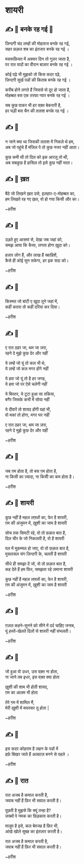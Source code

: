 # शायरी

## :writing_hand: :notebook: बनके रह गई :arrows_counterclockwise:

ज़िन्दगी चंद लम्हों की मोहताज बनके रह गई,   
सहर फ़क़त शब का इंतजार बनके रह गई ।

मसरूफ़ियत में अक्सर दिन तो गुज़र जाता है,   
पर रात यादों का वीरान बाज़ार बनके रह गई ।

कोई पढ़े भी मुझको तो किस कदर पढ़े,    
ज़िन्दगी सुर्ख पन्नों की किताब बनके रह गई ।

करीब होने लगते हैं जिससे वो दूर हो जाता है,   
मोहब्बत बस एक तरफा प्यार बनके रह गई ।

सब कुछ पाकर भी हर वक़्त बेकरारी है,   
हर घड़ी बस चैन की तलाश बनके रह गई ।

## :writing_hand: :notebook: 

न जाने क्या था जिसकी तलाश में निकले थे हम,   
अब जो पहुंचे हैं मंज़िल पे तो कुछ नजर नहीं आता।   

कुछ कमी थी तो दिल को इक आरज़ू तो थी,   
अब सबकुछ है हासिल तो इसे कुछ नहीं भाता।   

## :writing_hand: :notebook: ख़त

बैठे जो लिखने ख़त उसे, इज़हार-ए-मोहब्बत का,   
हम लिखते रह गए ख़त, वो हो गया किसी और का।

~हरीश

## :writing_hand: :notebook:

उड़ते हुए आसमां से, देखा जब जहां को,   
समझ आया कि कैसा, लगता होगा ख़ुदा को।

हज़ार लोग हैं, और लाख हैं ख्वाहिशें,   
कैसे ही कोई सुन सकेगा, हर इक सदा को।

~हरीश
## :writing_hand: :notebook:

किस्मत जो बांटी ए खुदा तूने जहां में,   
कहीं कतरा तो कहीं दरिया कर दिया।

~हरीश

## :writing_hand: :notebook:  

ए रात ठहर जा, थम जा ज़रा,   
रहने दे मुझे कुछ देर और यहीं

ये लम्हें जो यूं तो कल भी थे,   
ये लम्हें जो कल मगर होंगे नहीं

ये हवा जो यूं तो है हर जगह,   
ये हवा जो पर ऐसे चलेगी नहीं

ये बिस्तर, ये टूटा हुआ सा तकिया,   
बगैर जिसके कभी में सोया नहीं

ये दीवारें तो शायद होंगी वहां भी,   
वो मकां तो होगा, मगर घर नहीं

ए रात ठहर जा, थम जा ज़रा,   
रहने दे मुझे कुछ देर और यहीं

~हरीश

## :writing_hand: :notebook:

जब ग़म होता है, तो बस ग़म होता है,   
ना किसी का ज़्यादा, ना किसीे का कम होता है। 

~हरीश

## :writing_hand: :notebook: शायरी


कुछ नहीं है महज़ लफ़्ज़ों का, फेर है शायरी,   
ग़म की अंजुमन में, ख़ुशी का जाम है शायरी 

सोच तक सिमटी रहे, वो तो फ़क़त बात है,   
दिल चीर के जो निकलती है, वो है शायरी

पल में मुक़म्मल हो जाए, वो तो फ़क़त बात है,    
मुसलसल संग ज़िन्दगी के, चलती है शायरी  

सीधे ही समझा दें जो, वो तो फ़क़त बात है,   
कह देते हैं हम फिर, समझता रहे ज़माना शायरी 

कुछ नहीं है महज़ लफ़्ज़ों का, फेर है शायरी,    
ग़म की अंजुमन में, ख़ुशी का जाम है शायरी 

~हरीश

## :writing_hand: :notebook:

ग़ज़ल कहने-सुनने को सीने में दर्द चाहिए जनाब,   
यूं हस्तें-खेलते दिलों से शायरी नहीं संभलती।

~हरीश

## :writing_hand: :notebook:

जो हुआ वो उधर, उस वक़्त ना होता,   
ना जाने तब इधर, इस वक़्त क्या होता

ख़ुशी की शाम भी होती शायद,   
ग़म का आलम भी होता

तेरे ग़म में शामिल मैं,    
मेरी ख़ुशी में मयस्सर तू होता | 

~हरीश

## :writing_hand: :notebook:

इस कदर कोहराम है ज़हन के पन्नों में       
हर्फ़ बिखर जाते हैं अल्फ़ाज़ बनने से पहले ।

~हरीश

## :writing_hand: :notebook: रात 

रात अजब है कमाल करती है,   
जवाब नहीं हैं फ़िर भी सवाल करती है।

पूछती है मुझसे कि क्यूं तन्हा है?    
ज़ख्मों पे नमक का छिड़काव करती है।

मालूम है इसे, कल बेवजह है फ़िर भी,   
आंखे खोले सुबह का इंतज़ार करती है।

रात अजब है कमाल करती है,   
जवाब नहीं हैं फ़िर भी सवाल करती है।

~हरीश